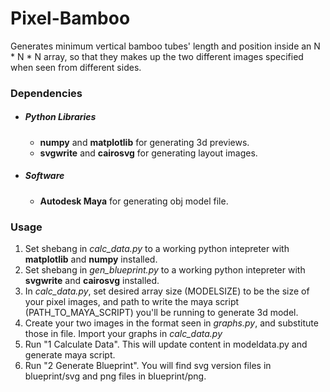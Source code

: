 # Pixel-Bamboo
Generates minimum vertical bamboo tubes' length and position inside an N * N * N array, so that they makes up the two different images specified when seen from different sides.

### Dependencies
* ##### Python Libraries
  * **numpy** and **matplotlib** for generating 3d previews.
  * **svgwrite** and **cairosvg** for generating layout images.
* ##### Software
  * **Autodesk Maya** for generating obj model file.

### Usage
1. Set shebang in *calc_data.py* to a working python intepreter with **matplotlib** and **numpy** installed. 
2. Set shebang in *gen_blueprint.py* to a working python intepreter with **svgwrite** and **cairosvg** installed. 
3. In *calc_data.py*, set desired array size (MODELSIZE) to be the size of your pixel images, and path to write the maya script (PATH_TO_MAYA_SCRIPT) you'll be running to generate 3d model.
4. Create your two images in the format seen in *graphs.py*, and substitute those in file. Import your graphs in *calc_data.py*
5. Run "1 Calculate Data". This will update content in modeldata.py and generate maya script.
6. Run "2 Generate Blueprint". You will find svg version files in blueprint/svg and png files in blueprint/png.
